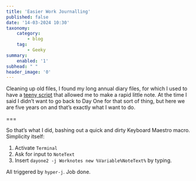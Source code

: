```yaml
---
title: 'Easier Work Journalling'
published: false
date: '14-03-2024 10:30'
taxonomy:
    category:
        - blog
    tag:
        - Geeky
summary:
    enabled: '1'
subhead: " "
header_image: '0'
---
```


Cleaning up old files, I found my long annual diary files, for which I used to have a [teeny script](https://www.jeremycherfas.net/blog/text-file-journalling) that allowed me to make a rapid little note. At the time I said I didn’t want to go back to Day One for that sort of thing, but here we are five years on and that’s exactly what I want to do.

===

So that’s what I did, bashing out a quick and dirty Keyboard Maestro macro. Simplicity itself:

1. Activate `Terminal`
2. Ask for input to `NoteText`
3. Insert `dayone2 -j Worknotes new %Variable%NoteText%` by typing.

All triggered by `hyper-j`. Job done.
